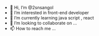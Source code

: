 - 👋 Hi, I’m @2snsangol
- 👀 I’m interested in front-end developer
- 🌱 I’m currently learning java script , react
- 💞️ I’m looking to collaborate on ...
- 📫 How to reach me ...

<!---
2snsangol/2snsangol is a ✨ special ✨ repository because its `README.md` (this file) appears on your GitHub profile.
You can click the Preview link to take a look at your changes.
--->
